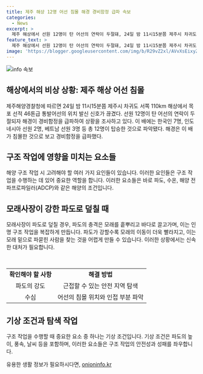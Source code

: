 ```yaml
---
title: 제주 해상 12명 어선 침몰 해경 경비함정 급파 속보
categories:
  - News
excerpt: >
  제주 해상에서 선원 12명이 탄 어선의 연락이 두절돼, 24일 밤 11시15분쯤 제주시 차귀도 서쪽 110km 해상에서 목포 선적 46톤급 통발어선의 위치 발신 신호가 끊겼다. 한국, 인도네시아, 베트남 선원이 탑승한 것으로 파악되고, 해경은 침몰 가능성으로 보고 경비함정을 급파했다.
feature_text: >
  제주 해상에서 선원 12명이 탄 어선의 연락이 두절돼, 24일 밤 11시15분쯤 제주시 차귀도 서쪽 110km 해상에서 목포 선적 46톤급 통발어선의 위치 발신 신호가 끊겼다. 한국, 인도네시아, 베트남 선원이 탑승한 것으로 파악되고, 해경은 침몰 가능성으로 보고 경비함정을 급파했다.
image: 'https://blogger.googleusercontent.com/img/b/R29vZ2xl/AVvXsEixyZcFfHzMRdzZMjFBmAUKJYCLCGyLL1o632UiGVXcaFdKo_bkvkuCioo0uUKlGfBVcT3P84aROyZIXSBEx3Aw5nCQ3pTgDom1WDC4m8eifvWiAmWEEVb4x6G_l8C0QH225ldMjyaFvpxGEBGNO37VmDTDMHGhJPq73UglMfDca1-0aw/s1600/blogspot.png'
---
```


<p><img src="https://blogger.googleusercontent.com/img/b/R29vZ2xl/AVvXsEixyZcFfHzMRdzZMjFBmAUKJYCLCGyLL1o632UiGVXcaFdKo_bkvkuCioo0uUKlGfBVcT3P84aROyZIXSBEx3Aw5nCQ3pTgDom1WDC4m8eifvWiAmWEEVb4x6G_l8C0QH225ldMjyaFvpxGEBGNO37VmDTDMHGhJPq73UglMfDca1-0aw/s1600/blogspot.png" alt="info 속보" /></p>

<h2 data-ke-size="size26">해상에서의 비상 상황: 제주 해상 어선 침몰</h2>

<p data-ke-size="size16">제주해양경찰청에 따르면 24일 밤 11시15분쯤 제주시 차귀도 서쪽 110km 해상에서 목포 선적 46톤급 통발어선의 위치 발신 신호가 끊겼다. 선원 12명이 탄 어선의 연락이 두절되자 해경이 경비함정을 급파하여 상황을 조사하고 있다. 이 배에는 한국인 7명, 인도네시아 선원 2명, 베트남 선원 3명 등 총 12명이 탑승한 것으로 파악됐다. 해경은 이 배가 침몰한 것으로 보고 경비함정을 급파했다.</p>

<h2 data-ke-size="size26">구조 작업에 영향을 미치는 요소들</h2>

<p data-ke-size="size16">해양 구조 작업 시 고려해야 할 여러 가지 요인들이 있습니다. 이러한 요인들은 구조 작업을 수행하는 데 있어 중요한 역할을 합니다. 이러한 요소들은 바로 파도, 수온, 해양 전파프로파일러(ADCP)와 같은 해양의 조건입니다.</p>

<h2 data-ke-size="size26">모래사장이 강한 파도로 덮칠 때</h2>

<p data-ke-size="size16">모래사장이 파도로 덮칠 경우, 파도의 충격은 모래를 흩뿌리고 바다로 끌고가며, 이는 인명 구조 작업을 복잡하게 만듭니다. 파도가 강할수록 모래의 이동이 더욱 빨라지고, 이는 모래 밑으로 파묻힌 사람을 찾는 것을 어렵게 만들 수 있습니다. 이러한 상황에서는 신속한 대처가 필요합니다.</p>

<p data-ke-size="size16">&nbsp;</p>

<table>
<tbody>
<tr>
<td style="text-align: center; height: 17px;"><b>확인해야 할 사항</b></td>
<td style="text-align: center; height: 17px;"><b>해결 방법</b></td>
</tr>
<tr>
<td style="text-align: center; height: 17px;">파도의 강도</td>
<td style="text-align: center; height: 17px;">근접할 수 있는 안전 지역 탐색</td>
</tr>
<tr>
<td style="text-align: center; height: 17px;">수심</td>
<td style="text-align: center; height: 17px;">어선의 침몰 위치와 인접 부분 파악</td>
</tr>
</tbody>
</table>

<h2 data-ke-size="size26">기상 조건과 탐색 작업</h2>

<p data-ke-size="size16">구조 작업을 수행할 때 중요한 요소 중 하나는 기상 조건입니다. 기상 조건은 파도의 높이, 풍속, 날씨 등을 포함하며, 이러한 요소들은 구조 작업의 안전성과 성패를 좌우합니다.</p>
유용한 생활 정보가 필요하시다면, <a href="https://onioninfo.kr" rel="dofollow">onioninfo.kr</a>


